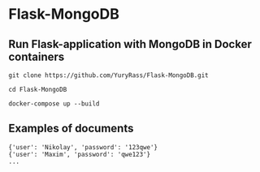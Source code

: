 # Flask-MongoDB

## Run Flask-application with MongoDB in Docker containers
```
git clone https://github.com/YuryRass/Flask-MongoDB.git
```
```
cd Flask-MongoDB
```

```
docker-compose up --build
```

## Examples of documents
```
{'user': 'Nikolay', 'password': '123qwe'}
{'user': 'Maxim', 'password': 'qwe123'}
...
```
